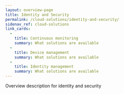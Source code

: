 ```yaml
---
layout: overview-page
title: Identity and Security
permalink: /cloud-solutions/identity-and-security/
sidenav_ref: cloud-solutions
link_cards:
  - 
    title: Continuous monitoring
    summary: What solutions are available
  - 
    title: Device management
    summary: What solutions are available
  - 
    title: Identity management
    summary: What solutions are available
---
```

Overview description for identity and security